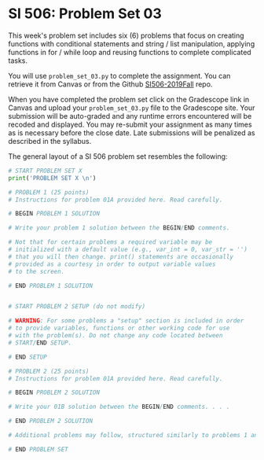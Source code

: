 # SI 506: Problem Set 03

This week's problem set includes six (6) problems that focus on creating functions with conditional statements and
string / list manipulation, applying functions in for / while loop and reusing functions to complete complicated tasks.

You will use `problem_set_03.py` to complete the assignment. You can retrieve it from Canvas or from the 
Github [SI506-2019Fall](https://github.com/umsi-arwhyte/SI506-2019Fall) repo.

When you have completed the problem set click on the Gradescope link in Canvas and upload your 
`problem_set_03.py` file to the Gradescope site.  Your submission will be auto-graded and any runtime 
errors encountered will be recoded and displayed.  You may re-submit your assignment as many 
times as is necessary before the close date.  Late submissions will be penalized as described 
in the syllabus.

The general layout of a SI 506 problem set resembles the following:

```python
# START PROBLEM SET X
print('PROBLEM SET X \n')

# PROBLEM 1 (25 points)
# Instructions for problem 01A provided here. Read carefully.

# BEGIN PROBLEM 1 SOLUTION

# Write your problem 1 solution between the BEGIN/END comments. 

# Not that for certain problems a required variable may be 
# initialized with a default value (e.g., var_int = 0, var_str = '') 
# that you will then change. print() statements are occasionally 
# provided as a courtesy in order to output variable values 
# to the screen.

# END PROBLEM 1 SOLUTION


# START PROBLEM 2 SETUP (do not modify)

# WARNING: For some problems a "setup" section is included in order
# to provide variables, functions or other working code for use 
# with the problem(s). Do not change any code located between
# START/END SETUP.

# END SETUP

# PROBLEM 2 (25 points)
# Instructions for problem 01A provided here. Read carefully.

# BEGIN PROBLEM 2 SOLUTION

# Write your 01B solution between the BEGIN/END comments. . . . 

# END PROBLEM 2 SOLUTION

# Additional problems may follow, structured similarly to problems 1 and 2 above.

# END PROBLEM SET
```
